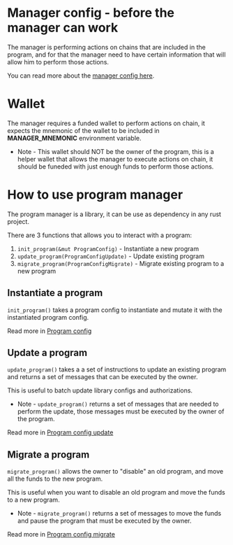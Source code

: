 # Manager config - before the manager can work

The manager is performing actions on chains that are included in the program, and for that the manager need to have certain information that will allow him to perform those actions.

You can read more about the [manager config here](./manager_config.md).

# Wallet

The manager requires a funded wallet to perform actions on chain, it expects the mnemonic of the wallet to be included in **MANAGER_MNEMONIC** environment variable.

* Note - This wallet should NOT be the owner of the program, this is a helper wallet that allows the manager to execute actions on chain, it should be funeded with just enough funds to perform those actions.

# How to use program manager

The program manager is a library, it can be use as dependency in any rust project.

There are 3 functions that allows you to interact with a program:

1. `init_program(&mut ProgramConfig)` - Instantiate a new program
2. `update_program(ProgramConfigUpdate)` - Update existing program
3. `migrate_program(ProgramConfigMigrate)` - Migrate existing program to a new program

## Instantiate a program

`init_program()` takes a program config to instantiate and mutate it with the instantiated program config.

Read more in [Program config](./program_configs/instantiate.md)

## Update a program

`update_program()` takes a a set of instructions to update an existing program and returns a set of messages that can be executed by the owner.

This is useful to batch update library configs and authorizations.

* Note - `update_program()` returns a set of messages that are needed to perform the update, those messages must be executed by the owner of the program.

Read more in [Program config update](./program_configs/update.md)

## Migrate a program

`migrate_program()` allows the owner to "disable" an old program, and move all the funds to the new program.

This is useful when you want to disable an old program and move the funds to a new program.

* Note - `migrate_program()` returns a set of messages to move the funds and pause the program that must be executed by the owner.

Read more in [Program config migrate](./program_configs/migrate.md)